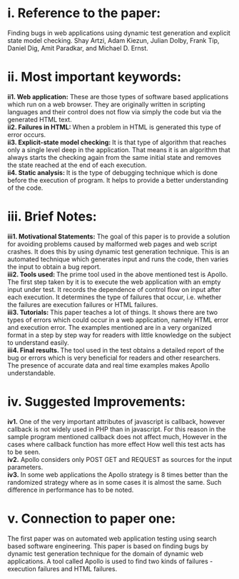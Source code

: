 <h1>i.	Reference to the paper: </h1>
Finding bugs in web applications using dynamic test generation and explicit state model checking. Shay Artzi, Adam Kiezun, Julian Dolby, Frank Tip, Daniel Dig, Amit Paradkar, and Michael D. Ernst.</br>
<h1>ii.	Most important keywords: </h1>
<b>ii1. Web application:</b> These are those types of software based applications which run on a web browser. They are originally written in scripting languages and their control does not flow via simply the code but via the generated HTML text.</br> 
<b>ii2. Failures in HTML: </b> When a problem in HTML is generated this type of error occurs. </br>
<b>ii3. Explicit-state model checking: </b> It is that type of algorithm that reaches only a single level deep in the application. That means it is an algorithm that always starts the checking again from the same initial state and removes the state reached at the end of each execution. </br>
<b>ii4. Static analysis: </b> It is the type of debugging technique which is done before the execution of program. It helps to provide a better understanding of the code. </br>
<h1>iii. Brief Notes: </h1>
<b>iii1. Motivational Statements:</b>
The goal of this paper is to provide a solution for avoiding problems caused by malformed web pages and web script crashes. It does this by using dynamic test generation technique. This is an automated technique which generates input and runs the code, then varies the input to obtain a bug report. </br>
<b>iii2. Tools used: </b>
The prime tool used in the above mentioned test is Apollo. The first step taken by it is to execute the web application with an empty input under test. It records the dependence of control flow on input after each execution. It determines the type of failures that occur, i.e. whether the failures are execution failures or HTML failures. </br>
<b>iii3. Tutorials: </b>
This paper teaches a lot of things. It shows there are two types of errors which could occur in a web application, namely HTML error and execution error. The examples mentioned are in a very organized format in a step by step way for readers with little knowledge on the subject to understand easily. </br>
<b>iii4. Final results. </b>
The tool used in the test obtains a detailed report of the bug or errors which is very beneficial for readers and other researchers. The presence of accurate data and real time examples makes Apollo understandable.
<h1>iv.	Suggested Improvements: </h1>
<b>iv1.</b> One of the very important attributes of javascript is callback, however callback is not widely used in PHP than in javascript. For this reason in the sample program mentioned callback does not affect much, However in the cases where callback function has more effect How well this test acts has to be seen.</br>
<b>iv2.</b> Apollo considers only POST GET and REQUEST as sources for the input parameters.</br>
<b>iv3.</b> In some web applications the Apollo strategy is 8 times better than the randomized strategy where as in some cases it is almost the same. Such difference in performance has to be noted.</br>
<h1>v. Connection to paper one: </h1>
The first paper was on automated web application testing using search based software engineering. This paper is based on finding bugs by dynamic test generation technique for the domain of dynamic web applications. A tool called Apollo is used to find two kinds of failures - execution failures and HTML failures.